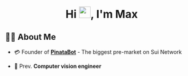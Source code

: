 <h1 align="center">Hi <img src="https://raw.githubusercontent.com/MartinHeinz/MartinHeinz/master/wave.gif" width="30px">, I'm Max</h1>

## 🙋‍♂️ About Me

- 💳 Founder of **[PinataBot](https://market.pinatabot.com/)** - The biggest pre-market on Sui Network

- 🌱 Prev. **Computer vision engineer**



